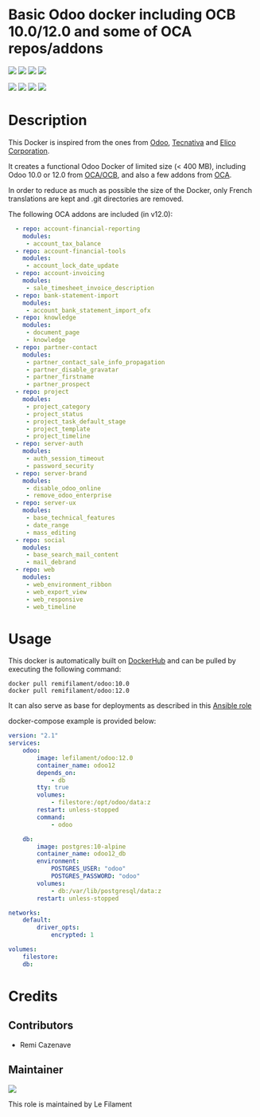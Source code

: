 # Basic Odoo docker including OCB 10.0/12.0 and some of OCA repos/addons

[![](https://images.microbadger.com/badges/image/lefilament/odoo:10.0.svg)](https://microbadger.com/images/lefilament/odoo:10.0 "Get your own image badge on microbadger.com")
[![](https://images.microbadger.com/badges/version/lefilament/odoo:10.0.svg)](https://microbadger.com/images/lefilament/odoo:10.0 "Get your own version badge on microbadger.com")
[![](https://images.microbadger.com/badges/license/lefilament/odoo:10.0.svg)](https://microbadger.com/images/lefilament/odoo:10.0 "Get your own license badge on microbadger.com")
[![](https://images.microbadger.com/badges/commit/lefilament/odoo:10.0.svg)](https://microbadger.com/images/lefilament/odoo:10.0 "Get your own commit badge on microbadger.com")

[![](https://images.microbadger.com/badges/image/lefilament/odoo:12.0.svg)](https://microbadger.com/images/lefilament/odoo:12.0 "Get your own image badge on microbadger.com")
[![](https://images.microbadger.com/badges/version/lefilament/odoo:12.0.svg)](https://microbadger.com/images/lefilament/odoo:12.0 "Get your own version badge on microbadger.com")
[![](https://images.microbadger.com/badges/license/lefilament/odoo:12.0.svg)](https://microbadger.com/images/lefilament/odoo:12.0 "Get your own license badge on microbadger.com")
[![](https://images.microbadger.com/badges/commit/lefilament/odoo:12.0.svg)](https://microbadger.com/images/lefilament/odoo:12.0 "Get your own commit badge on microbadger.com")

# Description

This Docker is inspired from the ones from [Odoo](https://github.com/odoo/docker), [Tecnativa](https://github.com/Tecnativa/doodba) and [Elico Corporation](https://github.com/Elico-Corp/odoo-docker).

It creates a functional Odoo Docker of limited size (< 400 MB), including Odoo 10.0 or 12.0 from [OCA/OCB](https://github.com/oca/ocb), and also a few addons from [OCA](https://github.com/oca).

In order to reduce as much as possible the size of the Docker, only French translations are kept and .git directories are removed.

The following OCA addons are included (in v12.0):
```yaml
  - repo: account-financial-reporting
    modules:
     - account_tax_balance
  - repo: account-financial-tools
    modules:
     - account_lock_date_update
  - repo: account-invoicing
    modules:
     - sale_timesheet_invoice_description
  - repo: bank-statement-import
    modules:
     - account_bank_statement_import_ofx
  - repo: knowledge
    modules:
     - document_page
     - knowledge
  - repo: partner-contact
    modules:
     - partner_contact_sale_info_propagation
     - partner_disable_gravatar
     - partner_firstname
     - partner_prospect
  - repo: project
    modules:
     - project_category
     - project_status
     - project_task_default_stage
     - project_template
     - project_timeline
  - repo: server-auth
    modules:
     - auth_session_timeout
     - password_security
  - repo: server-brand
    modules:
     - disable_odoo_online
     - remove_odoo_enterprise
  - repo: server-ux
    modules:
     - base_technical_features
     - date_range
     - mass_editing
  - repo: social
    modules:
     - base_search_mail_content
     - mail_debrand
  - repo: web
    modules:
     - web_environment_ribbon
     - web_export_view
     - web_responsive
     - web_timeline
```

# Usage


This docker is automatically built on [DockerHub](https://hub.docker.com/r/lefilament/odoo) and can be pulled by executing the following command:
```
docker pull remifilament/odoo:10.0
docker pull remifilament/odoo:12.0
```

It can also serve as base for deployments as described in this [Ansible role](https://github.com/lefilament/ansible_role_odoo_docker)

docker-compose example is provided below:
```yaml
version: "2.1"
services:
    odoo:
        image: lefilament/odoo:12.0
        container_name: odoo12
        depends_on:
            - db
        tty: true
        volumes:
            - filestore:/opt/odoo/data:z
        restart: unless-stopped
        command:
            - odoo

    db:
        image: postgres:10-alpine
        container_name: odoo12_db
        environment:
            POSTGRES_USER: "odoo"
            POSTGRES_PASSWORD: "odoo"
        volumes:
            - db:/var/lib/postgresql/data:z
        restart: unless-stopped

networks:
    default:
        driver_opts:
            encrypted: 1

volumes:
    filestore:
    db:
```

# Credits

## Contributors

* Remi Cazenave <remi-filament>


## Maintainer

[![](https://le-filament.com/img/logo-lefilament.png)](https://le-filament.com "Le Filament")

This role is maintained by Le Filament

